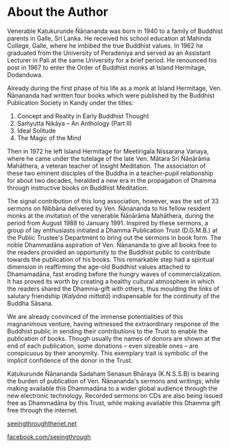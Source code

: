 # About the Author

Venerable Kaṭukurunde Ñāṇananda was born in 1940 to a family of Buddhist parents
in Galle, Sri Lanka. He received his school education at Mahinda College, Galle,
where he imbibed the true Buddhist values. In 1962 he graduated from the
University of Peradeniya and served as an Assistant Lecturer in Pali at the same
University for a brief period. He renounced his post in 1967 to enter the Order
of Buddhist monks at Island Hermitage, Dodanduwa.

Already during the first phase of his life as a monk at Island Hermitage, Ven.
Ñāṇananda had written four books which were published by the Buddhist
Publication Society in Kandy under the titles:

1. Concept and Reality in Early Buddhist Thought
2. Saṁyutta Nikāya – An Anthology (Part II)
3. Ideal Solitude
4. The Magic of the Mind

Then in 1972 he left Island Hermitage for Meetirigala Nissarana Vanaya, where he
came under the tutelage of the late Ven. Mātara Sri Ñāṇārāma Mahāthera, a
veteran teacher of Insight Meditation. The association of these two eminent
disciples of the Buddha in a teacher-pupil relationship for about two decades,
heralded a new era in the propagation of Dhamma through instructive books on
Buddhist Meditation.

The signal contribution of this long association, however, was the set of 33
sermons on Nibbāna delivered by Ven. Ñāṇananda to his fellow resident monks at
the invitation of the venerable Ñāṇārāma Mahāthera, during the period from
August 1988 to January 1991. Inspired by these sermons, a group of lay
enthusiasts initiated a Dhamma Publication Trust (D.G.M.B.) at the Public
Trustee's Department to bring out the sermons in book form. The noble Dhammadāna
aspiration of Ven. Ñāṇananda to give all books free to the readers provided an
opportunity to the Buddhist public to contribute towards the publication of his
books. This remarkable step had a spiritual dimension in reaffirming the age-old
Buddhist values attached to Dhamamadāna, fast eroding before the hungry waves of
commercialization. It has proved its worth by creating a healthy cultural
atmosphere in which the readers shared the Dhamma-gift with others, thus
moulding the links of salutary friendship (*Kalyāna mittatā*) indispensable for
the continuity of the Buddha Sāsana.

We are already convinced of the immense potentialities of this magnanimous
venture, having witnessed the extraordinary response of the Buddhist public in
sending their contributions to the Trust to enable the publication of books.
Though usually the names of donors are shown at the end of each publication,
some donations – even sizeable ones – are conspicuous by their anonymity. This
exemplary trait is symbolic of the implicit confidence of the donor in the
Trust.

Kaṭukurunde Ñāṇananda Sadaham Senasun Bhāraya (K.N.S.S.B) is bearing the burden
of publication of Ven. Ñāṇananda's sermons and writings, while making available
this Dhammadāna to a wider global audience through the new electronic
technology. Recorded sermons on CDs are also being issued free as Dhammadāna by
this Trust, while making available this Dhamma gift free through the internet.

[seeingthroughthenet.net](https://seeingthroughthenet.net/)

[facebook.com/seeingthrough](https://www.facebook.com/seeingthrough)


